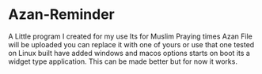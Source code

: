 # Azan-Reminder
A Little program I created for my use Its for Muslim Praying times Azan File will be uploaded you can replace it with one of yours or use that one tested on Linux built have added windows and macos options starts on boot its a widget type application. This can be made better but for now it works. 
